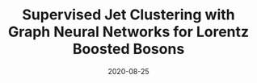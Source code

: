 ---
title: "Supervised Jet Clustering with Graph Neural Networks for Lorentz Boosted Bosons"
date: 2020-08-25
venue: Phys. Rev. D 102 (2020) 075014
link: https://doi.org/10.1103/PhysRevD.102.075014
inspire_id: 1811770
authors: Xiangyang Ju, Benjamin Nachman
---